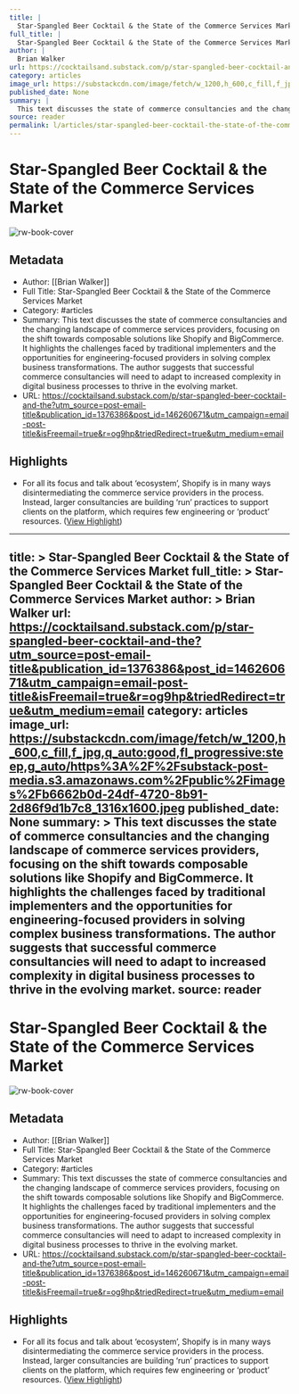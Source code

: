 ```yaml
---
title: |
  Star-Spangled Beer Cocktail & the State of the Commerce Services Market
full_title: |
  Star-Spangled Beer Cocktail & the State of the Commerce Services Market
author: |
  Brian Walker
url: https://cocktailsand.substack.com/p/star-spangled-beer-cocktail-and-the?utm_source=post-email-title&publication_id=1376386&post_id=146260671&utm_campaign=email-post-title&isFreemail=true&r=og9hp&triedRedirect=true&utm_medium=email
category: articles
image_url: https://substackcdn.com/image/fetch/w_1200,h_600,c_fill,f_jpg,q_auto:good,fl_progressive:steep,g_auto/https%3A%2F%2Fsubstack-post-media.s3.amazonaws.com%2Fpublic%2Fimages%2Fb6662b0d-24df-4720-8b91-2d86f9d1b7c8_1316x1600.jpeg
published_date: None
summary: |
  This text discusses the state of commerce consultancies and the changing landscape of commerce services providers, focusing on the shift towards composable solutions like Shopify and BigCommerce. It highlights the challenges faced by traditional implementers and the opportunities for engineering-focused providers in solving complex business transformations. The author suggests that successful commerce consultancies will need to adapt to increased complexity in digital business processes to thrive in the evolving market.
source: reader
permalink: l/articles/star-spangled-beer-cocktail-the-state-of-the-commerce-services-market
---
```

# Star-Spangled Beer Cocktail & the State of the Commerce Services Market

![rw-book-cover](https://substackcdn.com/image/fetch/w_1200,h_600,c_fill,f_jpg,q_auto:good,fl_progressive:steep,g_auto/https%3A%2F%2Fsubstack-post-media.s3.amazonaws.com%2Fpublic%2Fimages%2Fb6662b0d-24df-4720-8b91-2d86f9d1b7c8_1316x1600.jpeg)

## Metadata
- Author: [[Brian Walker]]
- Full Title: Star-Spangled Beer Cocktail & the State of the Commerce Services Market
- Category: #articles
- Summary: This text discusses the state of commerce consultancies and the changing landscape of commerce services providers, focusing on the shift towards composable solutions like Shopify and BigCommerce. It highlights the challenges faced by traditional implementers and the opportunities for engineering-focused providers in solving complex business transformations. The author suggests that successful commerce consultancies will need to adapt to increased complexity in digital business processes to thrive in the evolving market.
- URL: https://cocktailsand.substack.com/p/star-spangled-beer-cocktail-and-the?utm_source=post-email-title&publication_id=1376386&post_id=146260671&utm_campaign=email-post-title&isFreemail=true&r=og9hp&triedRedirect=true&utm_medium=email

## Highlights
- For all its focus and talk about ‘ecosystem’, Shopify is in many ways disintermediating the commerce service providers in the process. Instead, larger consultancies are building ‘run’ practices to support clients on the platform, which requires few engineering or ‘product’ resources. ([View Highlight](https://read.readwise.io/read/01j58bpe9dd85d6xc8p3ygwx7c))


---
title: >
  Star-Spangled Beer Cocktail & the State of the Commerce Services Market
full_title: >
  Star-Spangled Beer Cocktail & the State of the Commerce Services Market
author: >
  Brian Walker
url: https://cocktailsand.substack.com/p/star-spangled-beer-cocktail-and-the?utm_source=post-email-title&publication_id=1376386&post_id=146260671&utm_campaign=email-post-title&isFreemail=true&r=og9hp&triedRedirect=true&utm_medium=email
category: articles
image_url: https://substackcdn.com/image/fetch/w_1200,h_600,c_fill,f_jpg,q_auto:good,fl_progressive:steep,g_auto/https%3A%2F%2Fsubstack-post-media.s3.amazonaws.com%2Fpublic%2Fimages%2Fb6662b0d-24df-4720-8b91-2d86f9d1b7c8_1316x1600.jpeg
published_date: None
summary: >
  This text discusses the state of commerce consultancies and the changing landscape of commerce services providers, focusing on the shift towards composable solutions like Shopify and BigCommerce. It highlights the challenges faced by traditional implementers and the opportunities for engineering-focused providers in solving complex business transformations. The author suggests that successful commerce consultancies will need to adapt to increased complexity in digital business processes to thrive in the evolving market.
source: reader
---
# Star-Spangled Beer Cocktail & the State of the Commerce Services Market

![rw-book-cover](https://substackcdn.com/image/fetch/w_1200,h_600,c_fill,f_jpg,q_auto:good,fl_progressive:steep,g_auto/https%3A%2F%2Fsubstack-post-media.s3.amazonaws.com%2Fpublic%2Fimages%2Fb6662b0d-24df-4720-8b91-2d86f9d1b7c8_1316x1600.jpeg)

## Metadata
- Author: [[Brian Walker]]
- Full Title: Star-Spangled Beer Cocktail & the State of the Commerce Services Market
- Category: #articles
- Summary: This text discusses the state of commerce consultancies and the changing landscape of commerce services providers, focusing on the shift towards composable solutions like Shopify and BigCommerce. It highlights the challenges faced by traditional implementers and the opportunities for engineering-focused providers in solving complex business transformations. The author suggests that successful commerce consultancies will need to adapt to increased complexity in digital business processes to thrive in the evolving market.
- URL: https://cocktailsand.substack.com/p/star-spangled-beer-cocktail-and-the?utm_source=post-email-title&publication_id=1376386&post_id=146260671&utm_campaign=email-post-title&isFreemail=true&r=og9hp&triedRedirect=true&utm_medium=email

## Highlights
- For all its focus and talk about ‘ecosystem’, Shopify is in many ways disintermediating the commerce service providers in the process. Instead, larger consultancies are building ‘run’ practices to support clients on the platform, which requires few engineering or ‘product’ resources. ([View Highlight](https://read.readwise.io/read/01j58bpe9dd85d6xc8p3ygwx7c))


